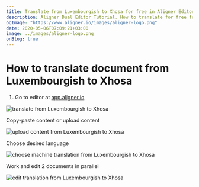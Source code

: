```yaml
---
title: Translate from Luxembourgish to Xhosa for free in Aligner Editor
description: Aligner Dual Editor Tutorial. How to translate for free from Luxembourgish to Xhosa. Aligner is multilingual document management platform. 
ogImage: "https://www.aligner.io/images/aligner-logo.png"
date: 2020-05-06T07:09:21+03:00
image: ../images/aligner-logo.png
onBlog: true
---
```


# How to translate document from Luxembourgish to Xhosa

1. Go to editor at [app.aligner.io](https://app.aligner.io "Aligner App web page")

![translate from Luxembourgish to Xhosa](../aligner-blank-editor.png "translate from Luxembourgish to Xhosa")

Copy-paste content or upload content

![upload content from Luxembourgish to Xhosa](../aligner-uploaded-document.png "upload content from Luxembourgish to Xhosa")

Choose desired language

![choose machine translation from Luxembourgish to Xhosa](../aligner-language-dropdown.png "choose machine translation from Luxembourgish to Xhosa")

Work and edit 2 documents in parallel

![edit translation from Luxembourgish to Xhosa](../aligner-double-sitded-editor.png "edit translation from Luxembourgish to Xhosa")

